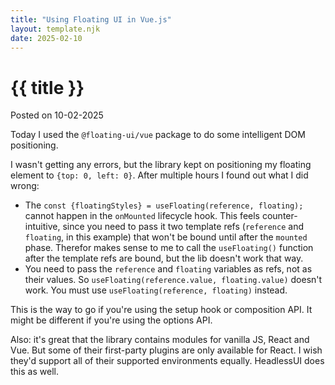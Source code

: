 ```yaml
---
title: "Using Floating UI in Vue.js"
layout: template.njk
date: 2025-02-10
---
```


<div class="post-header">
    <h1 class="post-title">{{ title }}</h1>
    <p class="post-metadata">Posted on 10-02-2025</p>
</div>

Today I used the `@floating-ui/vue` package to do some intelligent DOM positioning.

I wasn't getting any errors, but the library kept on positioning my floating element to `{top: 0, left: 0}`. After multiple hours I found out what I did wrong:

- The `const {floatingStyles} = useFloating(reference, floating);` cannot happen in the `onMounted` lifecycle hook. This feels counter-intuitive, since you need to pass it two template refs (`reference` and `floating`, in this example) that won't be bound until after the `mounted` phase. Therefor makes sense to me to call the `useFloating()` function after the template refs are bound, but the lib doesn't work that way.
- You need to pass the `reference` and `floating` variables as refs, not as their values. So `useFloating(reference.value, floating.value)` doesn't work. You must use `useFloating(reference, floating)` instead.  

This is the way to go if you're using the setup hook or composition API. It might be different if you're using the options API.

Also: it's great that the library contains modules for vanilla JS, React and Vue. But some of their first-party plugins are only available for React. I wish they'd support all of their supported environments equally. HeadlessUI does this as well. 

